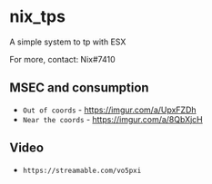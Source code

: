 # nix_tps
A simple system to tp with ESX

For more, contact: Nix#7410

## MSEC and consumption
- `Out of coords` - https://imgur.com/a/UpxFZDh
- `Near the coords` - https://imgur.com/a/8QbXjcH

## Video

- `https://streamable.com/vo5pxi`
